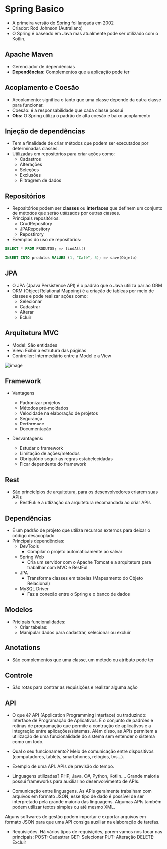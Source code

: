 # Spring Basico
 
 - A primeira versão do Spring foi lançada em 2002
 - Criador: Rod Johnson (Autraliano)
 - O Spring é baseado em Java mas atualmente pode ser utilizado com o Kotlin.
 
 ## Apache Maven
 
 - Gerenciador de dependências
  - **Dependências:** Complementos que a aplicação pode ter

## Acoplamento  e Coesão

- Acoplamento: significa o tanto que uma classe depende da outra classe para funcionar.
- Coesão: é a responsabilidade que cada classe possui
- **Obs:** O Spring utiliza o padrão de alta coesão e baixo acoplamento

## Injeção de dependências

- Tem a finalidade de criar métodos que podem ser executados por determinadas classes.
- Utilizadas em repositórios para criar ações como:
  - Cadastros
  - Alterações
  - Seleções
  - Exclusões
  - Filtragrem de dados
  
## Repositórios
- Repositórios podem ser **classes** ou **interfaces** que definem um conjunto de métodos que serão utilizados por outras classes.
- Principais repositórios:
  - CrudRepository
  - JPARepository
  - Repostirory
- Exemplos do uso de repositórios:
``` SQL
SELECT * FROM PRODUTOS; => findAll()
``` 
``` SQL
INSERT INTO produtos VALUES (1, "Café", 5); => save(Objeto)
``` 

## JPA
- O JPA (Jpava Persistence API) é o padrão que o Java utiliza par ao ORM
- ORM (Object Relational Mapping) é a criação de tableas por meio de classes e pode realizar ações como: 
  - Selecionar
  - Cadastrar
  - Alterar 
  - Ecluir

## Arquitetura MVC
- Model: São entidades
- View: Exibir a estrutura das páginas
- Controller: Intermediário entre a Model e a View

![image](https://user-images.githubusercontent.com/78964459/184684121-ad179ba7-f5df-45f5-830b-2dd84bb09119.png)

## Framework
- Vantagens
  - Padronizar projetos
  - Métodos pré-moldados
  - Velocidade na elaboração de projetos
  - Segurança
  - Performace
  - Documentação

- Desvantagens: 
  - Estudar o framework
  - Limitação de ações/métodos
  - Obrigatório seguir as regras estabelecidadas
  - Ficar dependente do framework

## Rest
- São princicípios de arquitetura, para os desenvolvedores criarem suas APIs
  - RestFul: é a utlização da arquitetura recomandada ao criar APIs

## Dependências
- É um padrão de projeto que utiliza recursos externos para deixar o código desacoplado
- Principais dependências:
  - DevTools
    - Compilar o projeto automaticamente ao salvar
  - Spring Web
    - Cria um servidor com o Apache Tomcat e a arquitetura para trabalhar com MVC e RestFul
  - JPA
    - Transforma classes em tabelas (Mapeamento do Objeto Relacional)
  - MySQL Driver
    - Faz a conexão entre o Spring e o banco de dados
  
## Modelos
- Pricipais funcionalidades:
  - Criar tabelas:
  - Manipular dados para cadastrar, selecionar ou excluir
  
## Anotations 
- São complementos que uma classe, um método ou atributo pode ter

## Controle
- São rotas para contrar as requisições e realizar alguma ação

## API 

- O que é?
API (Application Programming Interface) ou traduzindo: Interface de Programação de Aplicativos.
É o conjunto de padrões e rotinas de programação que permite a contrução de aplicativos e a 
integração entre aplicações/sistemas.
Além disso, as APIs permitem a utilização de uma funcionalidade do sistema sem entender o sistema como um todo.


- Qual o seu funcionamento?
Meio de comunicação entre dispositivos (computadores, tablets, smartphones, relógios, tvs...).

- Exemplo de uma API.
APIs de previsão do tempo.

- Linguagens utilizadas?
PHP, Java, C#, Python, Kotlin.... Grande maioria possui frameworks para auxiliar no desenvolvimento de APIs.

- Comunicação entre linguagens.
As APIs geralmente trabalham com arquivos em formato JSON, esse tipo de dado é possível de ser interpretado pela grande maioria das linguagens. Algumas APIs também podem utilizar textos simples ou até mesmo XML.

Alguns softwares de gestão podem importar e exportar arquivos em formato JSON para que uma API consiga auxiliar na elaboração de tarefas.

- Requisições.
Há vários tipos de requisições, porém vamos nos focar nas principais:
POST:     Cadastrar
GET:      Selecionar
PUT:      Alteração
DELETE:   Excluir

  
  
  
  
  
  
  
  
  
  
  
  
  
  

